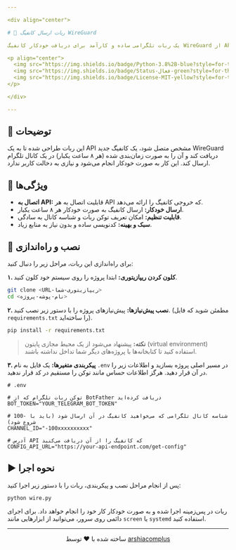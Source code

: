 ```yaml
---

<div align="center">

# 🤖 ربات ارسال کانفیگ WireGuard

یک ربات تلگرامی ساده و کارآمد برای دریافت خودکار کانفیگ WireGuard از API و ارسال آن در کانال شما.

<p align="center">
  <img src="https://img.shields.io/badge/Python-3.8%2B-blue?style=for-the-badge&logo=python" alt="Python Version">
  <img src="https://img.shields.io/badge/Status-فعال-green?style=for-the-badge" alt="Status">
  <img src="https://img.shields.io/badge/License-MIT-yellow?style=for-the-badge" alt="License">
</p>

</div>

---
```


## 📝 توضیحات

این ربات طراحی شده تا به یک API مشخص متصل شود، یک کانفیگ جدید WireGuard دریافت کند و آن را به صورت زمان‌بندی شده (هر ۸ ساعت یکبار) در یک کانال تلگرام ارسال کند. این کار به صورت خودکار انجام می‌شود و نیازی به دخالت کاربر ندارد.

## 🚀 ویژگی‌ها

-   **اتصال به API:** قابلیت اتصال به هر API که خروجی کانفیگ را ارائه می‌دهد.
-   **ارسال خودکار:** ارسال کانفیگ به صورت خودکار هر ۸ ساعت یکبار.
-   **قابلیت تنظیم:** امکان تعریف توکن ربات و شناسه کانال به سادگی.
-   **سبک و بهینه:** کدنویسی ساده و بدون نیاز به منابع زیاد.

## 🔧 نصب و راه‌اندازی

برای راه‌اندازی این ربات، مراحل زیر را دنبال کنید:

**۱. کلون کردن ریپازیتوری:**
ابتدا پروژه را روی سیستم خود کلون کنید.
```bash
git clone <URL-ریپازیتوری-شما>
cd <نام-پوشه-پروژه>
```

**۲. نصب پیش‌نیازها:**
پیش‌نیازهای پروژه را با دستور زیر نصب کنید. (مطمئن شوید که فایل `requirements.txt` را ساخته‌اید).
```bash
pip install -r requirements.txt
```
> **نکته:** پیشنهاد می‌شود از یک محیط مجازی پایتون (virtual environment) استفاده کنید تا کتابخانه‌ها با پروژه‌های دیگر شما تداخل نداشته باشند.

**۳. پیکربندی متغیرها:**
یک فایل به نام `.env` در مسیر اصلی پروژه بسازید و اطلاعات زیر را در آن قرار دهید. هرگز اطلاعات حساس مانند توکن را مستقیم در کد قرار ندهید.

```dotenv
# .env

# توکن ربات تلگرام که از BotFather دریافت کرده‌اید
BOT_TOKEN="YOUR_TELEGRAM_BOT_TOKEN"

# شناسه کانال تلگرامی که می‌خواهید کانفیگ در آن ارسال شود (باید با -100 شروع شود)
CHANNEL_ID="-100xxxxxxxxxx"

# آدرس API که کانفیگ را از آن دریافت می‌کنید
CONFIG_API_URL="https://your-api-endpoint.com/get-config"
```

## ▶️ نحوه اجرا

پس از انجام مراحل نصب و پیکربندی، ربات را با دستور زیر اجرا کنید:

```bash
python wire.py
```

ربات در پس‌زمینه اجرا شده و به صورت خودکار کار خود را انجام خواهد داد. برای اجرای دائمی روی سرور، می‌توانید از ابزارهایی مانند `screen` یا `systemd` استفاده کنید.

---

<p align="center">
  ساخته شده با ❤️ توسط <a href="https://github.com/arshiacomplus">arshiacomplus</a>
</p>
